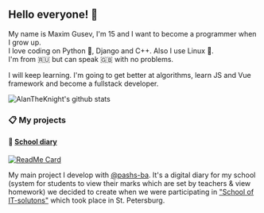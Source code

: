 ## Hello everyone! :wave:

My name is Maxim Gusev, I'm 15 and I want to become a programmer when I grow up.  
I love coding on Python :snake:, Django and C++. Also I use Linux :penguin:.  
I'm from :ru: but can speak :uk: with no problems.  

I will keep learning. I'm going to get better at algorithms, learn JS and Vue framework
and become a fullstack developer.

![AlanTheKnight's github stats](https://github-readme-stats.vercel.app/api?username=alantheknight&show_icons=true&hide_title=true&theme=tokyonight)

### :clipboard: My projects

#### :blue_book: [School diary](https://github.com/alantheknight/school-diary)

[![ReadMe Card](https://github-readme-stats.vercel.app/api/pin/?username=alantheknight&repo=school-diary)](https://github.com/alantheknight/school-diary)

My main project I develop with [@pashs-ba](https://github.com/pashs-ba). It's a digital diary for my
school (system for students to view their marks which are set by teachers & view homework) we decided
to create when we were participating in ["School of IT-solutons"](https://itsolschool.ru/) which took
place in St. Petersburg.

